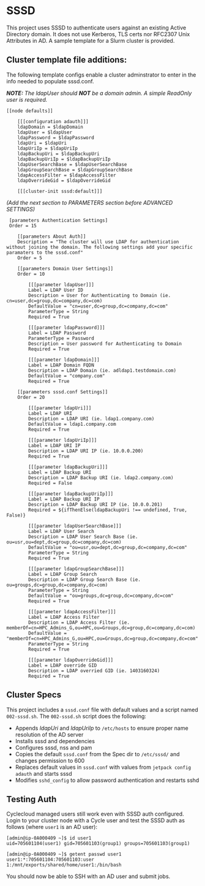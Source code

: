 
SSSD
========

This project uses SSSD to authenticate users against an existing Active Directory domain.  It does not use Kerberos, TLS certs nor RFC2307 Unix Attributes in AD.  A sample template for a Slurm cluster is provided.


## Cluster template file additions:
The following template configs enable a cluster adminstrator to enter in the info needed to populate sssd.conf.

***NOTE:***  *The ldapUser should **NOT** be a domain admin.  A simple ReadOnly user is required.* 


    [[node defaults]]

        [[[configuration adauth]]]
        ldapDomain = $ldapDomain
        ldapUser = $ldapUser
        ldapPassword = $ldapPassword
        ldapUri = $ldapUri
        ldapUriIp = $ldapUriIp
        ldapBackupUri = $ldapBackupUri
        ldapBackupUriIp = $ldapBackupUriIp
        ldapUserSearchBase = $ldapUserSearchBase
        ldapGroupSearchBase = $ldapGroupSearchBase
        ldapAccessFilter = $ldapAccessFilter
        ldapOverrideGid = $ldapOverrideGid
        
        [[[cluster-init sssd:default]]] 
        
        
 *(Add the next section to PARAMETERS section before ADVANCED SETTINGS)*  
 
     [parameters Authentication Settings]
     Order = 15

        [[parameters About Auth]]
        Description = "The cluster will use LDAP for authentication without joining the domain. The following settings add your specific paramaters to the sssd.conf"
        Order = 5

        [[parameters Domain User Settings]]
        Order = 10 

            [[[parameter ldapUser]]]
            Label = LDAP User ID
            Description = User for Authenticating to Domain (ie. cn=user,dc=group,dc=company,dc=com)
            DefaultValue = "cn=user,dc=group,dc=company,dc=com"
            ParameterType = String
            Required = True

            [[[parameter ldapPassword]]]
            Label = LDAP Password
            ParameterType = Password
            Description = User password for Authenticating to Domain
            Required = True

            [[[parameter ldapDomain]]]
            Label = LDAP Domain FQDN
            Description = LDAP Domain (ie. adldap1.testdomain.com)
            DefaultValue = "company.com"
            Required = True	    

        [[parameters sssd.conf Settings]]
        Order = 20

            [[[parameter ldapUri]]]
            Label = LDAP URI
            Description = LDAP URI (ie. ldap1.company.com)
            DefaultValue = ldap1.company.com
            Required = True	 

            [[[parameter ldapUriIp]]]
            Label = LDAP URI IP
            Description = LDAP URI IP (ie. 10.0.0.200)
            Required = True	 

            [[[parameter ldapBackupUri]]]
            Label = LDAP Backup URI
            Description = LDAP Backup URI (ie. ldap2.company.com)
            Required = False	 

            [[[parameter ldapBackupUriIp]]]
            Label = LDAP Backup URI IP
            Description = LDAP Backup URI IP (ie. 10.0.0.201)
            Required = ${ifThenElse(ldapBackupUri !== undefined, True, False)}

            [[[parameter ldapUserSearchBase]]]
            Label = LDAP User Search
            Description = LDAP User Search Base (ie. ou=usr,ou=dept,dc=group,dc=company,dc=com)
            DefaultValue = "ou=usr,ou=dept,dc=group,dc=company,dc=com"
            ParameterType = String
            Required = True	

            [[[parameter ldapGroupSearchBase]]]
            Label = LDAP Group Search
            Description = LDAP Group Search Base (ie. ou=groups,dc=group,dc=company,dc=com)
            ParameterType = String
            DefaultValue = "ou=groups,dc=group,dc=company,dc=com"
            Required = True

            [[[parameter ldapAccessFilter]]]
            Label = LDAP Access Filter
            Description = LDAP Access Filter (ie. memberOf=cn=HPC_Admins_G,ou=HPC,ou=Groups,dc=group,dc=company,dc=com)
            DefaultValue = "memberOf=cn=HPC_Admins_G,ou=HPC,ou=Groups,dc=group,dc=company,dc=com"
            ParameterType = String
            Required = True

            [[[parameter ldapOverrideGid]]]
            Label = LDAP override GID
            Description = LDAP overried GID (ie. 1403160324)
            Required = True
        


## Cluster Specs
This project includes a `sssd.conf` file with default values and a script named `002-sssd.sh`.  The `002-sssd.sh` script does the following:

- Appends *ldapUri* and *ldapUriIp* to `/etc/hosts` to ensure proper name resolution of the AD server
- Installs sssd and dependencies
- Configures sssd, nss and pam
- Copies the default `sssd.conf` from the Spec dir to `/etc/sssd/` and changes permission to 600
- Replaces default values in `sssd.conf` with values from `jetpack config adauth` and starts sssd
- Modifies `sshd_config` to allow password authentication and restarts sshd



## Testing Auth
Cyclecloud managed users still work even with SSSD auth configured.  Login to your cluster node with a Cycle user and test the SSSD auth as follows (where `user1` is an AD user):

    [admin@ip-0A000409 ~]$ id user1
    uid=705601104(user1) gid=705601103(group1) groups=705601103(group1)
    
    [admin@ip-0A000409 ~]$ getent passwd user1
    user1:*:705601104:705601103:user 1:/mnt/exports/shared/home/user1:/bin/bash


You should now be able to SSH with an AD user and submit jobs.
